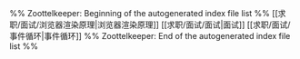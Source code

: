 %% Zoottelkeeper: Beginning of the autogenerated index file list  %%
 [[求职/面试/浏览器渲染原理|浏览器渲染原理]]
 [[求职/面试/面试|面试]]
 [[求职/面试/事件循环|事件循环]]
%% Zoottelkeeper: End of the autogenerated index file list  %%
